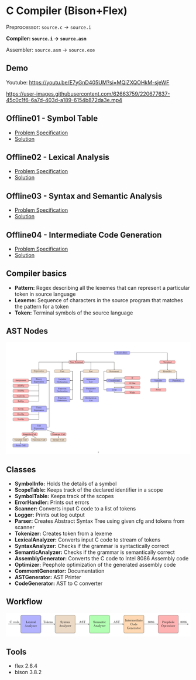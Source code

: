 # **C Compiler (Bison+Flex)**

Preprocessor: `source.c` &rarr; `source.i`

**Compiler: `source.i` &rarr; `source.asm`**

Assembler: `source.asm` &rarr; `source.exe`

## Demo

Youtube: https://youtu.be/E7yGnD405UM?si=MQiZXQOHkM-sjeWF

https://user-images.githubusercontent.com/62663759/220677637-45c0c1f6-6a7d-403d-a189-6154b872da3e.mp4


## Offline01 - Symbol Table

- [Problem Specification](01_Symbol_Table\specs\CSE310_Assignment1_Specification.pdf)
- [Solution](01_Symbol_Table)

## Offline02 - Lexical Analysis

- [Problem Specification](02_Lexical_Analysis\specs\CSE310_July2022_Offline2_LexicalAnalysis_Specifications.pdf)
- [Solution](02_Lexical_Analysis)

## Offline03 - Syntax and Semantic Analysis

- [Problem Specification](03_Syntax_and_Semantic_Analysis\specs\CSE310_July_2022_YACC_Assignment_Spec-1.pdf)
- [Solution](03_Syntax_and_Semantic_Analysis)

## Offline04 - Intermediate Code Generation

- [Problem Specification](04_Intermediate_Code_Generation\specs\CSE_310_July_2023_ICG_Spec.docx.pdf)
- [Solution](04_Intermediate_Code_Generation)

<!-- 
<video width="900">
  <source src="demo.mp4" type="video/mp4">
</video>
 -->
 
## Compiler basics

- **Pattern:** Regex describing all the lexemes that can represent a particular token in source language
- **Lexeme:** Sequence of characters in the source program that matches the pattern for a token
- **Token:** Terminal symbols of the source language
<!-- ## Limitations
- Keywords
  - break
  - continue
  - do
  - switch
  - case
  - default
- Limited syntax error recovery -->

## AST Nodes

<img align="center" alt="Mahir Labib Dihan's LinkdeIn"  src="AST_Node.png" />

## Classes

- **SymbolInfo:** Holds the details of a symbol
- **ScopeTable:** Keeps track of the declared identifier in a scope
- **SymbolTable:** Keeps track of the scopes
- **ErrorHandler:** Prints out errors
- **Scanner:** Converts input C code to a list of tokens
- **Logger:** Prints out log output
- **Parser:** Creates Abstract Syntax Tree using given cfg and tokens from scanner
- **Tokenizer:** Creates token from a lexeme
- **LexicalAnalyzer:** Converts input C code to stream of tokens
- **SyntaxAnalyzer:** Checks if the grammar is syntactically correct
- **SemanticAnalyzer:** Checks if the grammar is semantically correct
- **AssemblyGenerator:** Converts the C code to Intel 8086 Assembly code
- **Optimizer:** Peephole optimization of the generated assembly code
- **CommentGenerator:** Documentation
- **ASTGenerator:** AST Printer
- **CodeGenerator:** AST to C converter
<!-- ## Variants of symbols
- Terminal
  - Identifier
    - Variable - Array
      - Function
- NonTerminal - Expression - ArrayCall - List - ParameterList - ArgumentList - DeclarationList - Block - if - if-else - for - while -->

## Workflow

<img align="center" alt="Mahir Labib Dihan's LinkdeIn"  src="Workflow.png" />

## Tools

- flex 2.6.4
- bison 3.8.2
